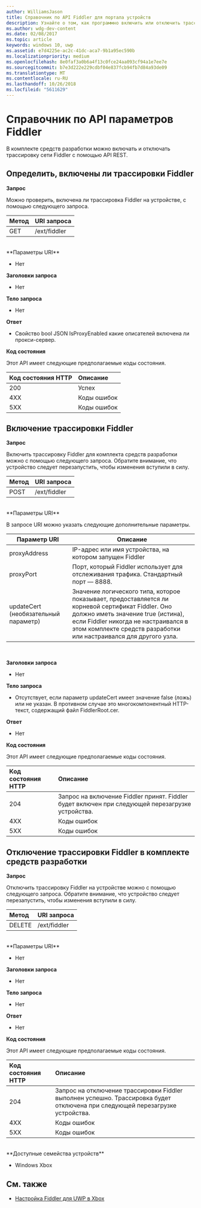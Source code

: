 ```yaml
---
author: WilliamsJason
title: Справочник по API Fiddler для портала устройств
description: Узнайте о том, как программно включить или отключить трассировку Fiddler.
ms.author: wdg-dev-content
ms.date: 02/08/2017
ms.topic: article
keywords: windows 10, uwp
ms.assetid: e7d4225e-ac2c-41dc-aca7-9b1a95ec590b
ms.localizationpriority: medium
ms.openlocfilehash: 8e0faf3a0b6a4f13c0fce24aa093cf94a1e7ee7e
ms.sourcegitcommit: b7e3d222e229cdbf04e837fcb94fb7d84a93de09
ms.translationtype: MT
ms.contentlocale: ru-RU
ms.lasthandoff: 10/26/2018
ms.locfileid: "5611629"
---
```

# <a name="fiddler-settings-api-reference"></a>Справочник по API параметров Fiddler   
В комплекте средств разработки можно включать и отключать трассировку сети Fiddler с помощью API REST.

## <a name="determine-if-fiddler-tracing-is-enabled"></a>Определить, включены ли трассировки Fiddler

**Запрос**

Можно проверить, включена ли трассировка Fiddler на устройстве, с помощью следующего запроса.

Метод      | URI запроса
:------     | :-----
GET | /ext/fiddler
<br />
**Параметры URI**

- Нет

**Заголовки запроса**

- Нет

**Тело запроса**   

- Нет

**Ответ**   

- Свойство bool JSON IsProxyEnabled какие описателей включена ли прокси-сервер.

**Код состояния**

Этот API имеет следующие предполагаемые коды состояния.

Код состояния HTTP      | Описание
:------     | :-----
200 | Успех
4XX | Коды ошибок
5XX | Коды ошибок

## <a name="enable-fiddler-tracing"></a>Включение трассировки Fiddler

**Запрос**

Включить трассировку Fiddler для комплекта средств разработки можно с помощью следующего запроса.  Обратите внимание, что устройство следует перезапустить, чтобы изменения вступили в силу.

Метод      | URI запроса
:------     | :-----
POST | /ext/fiddler
<br />
**Параметры URI**

В запросе URI можно указать следующие дополнительные параметры.

| Параметр URI      | Описание     | 
| ------------------ |-----------------|
| proxyAddress       | IP-адрес или имя устройства, на котором запущен Fiddler |
| proxyPort          | Порт, который Fiddler использует для отслеживания трафика. Стандартный порт — 8888. |
| updateCert (необязательный параметр)| Значение логического типа, которое показывает, предоставляется ли корневой сертификат Fiddler. Оно должно иметь значение true (истина), если Fiddler никогда не настраивался в этом комплекте средств разработки или настраивался для другого узла.  |
<br>

**Заголовки запроса**

- Нет

**Тело запроса**

- Отсутствует, если параметр updateCert имеет значение false (ложь) или не указан. В противном случае это многокомпонентный HTTP-текст, содержащий файл FiddlerRoot.cer.

**Ответ**   

- Нет  

**Код состояния**

Этот API имеет следующие предполагаемые коды состояния.

Код состояния HTTP      | Описание
:------     | :-----
204 | Запрос на включение Fiddler принят. Fiddler будет включен при следующей перезагрузке устройства.
4XX | Коды ошибок
5XX | Коды ошибок

## <a name="disable-fiddler-tracing-on-the-devkit"></a>Отключение трассировки Fiddler в комплекте средств разработки

**Запрос**

Отключить трассировку Fiddler на устройстве можно с помощью следующего запроса. Обратите внимание, что устройство следует перезапустить, чтобы изменения вступили в силу.

Метод      | URI запроса
:------     | :-----
DELETE | /ext/fiddler
<br />
**Параметры URI**

- Нет

**Заголовки запроса**

- Нет

**Тело запроса**   

- Нет

**Ответ**   

- Нет 

**Код состояния**

Этот API имеет следующие предполагаемые коды состояния.

Код состояния HTTP      | Описание
:------     | :-----
204 | Запрос на отключение трассировки Fiddler выполнен успешно. Трассировка будет отключена при следующей перезагрузке устройства.
4XX | Коды ошибок
5XX | Коды ошибок

<br />
**Доступные семейства устройств**

* Windows Xbox

## <a name="see-also"></a>См. также
- [Настройка Fiddler для UWP в Xbox](uwp-fiddler.md)

